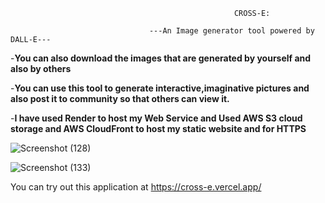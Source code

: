                                                       CROSS-E:

                                   ---An Image generator tool powered by DALL-E---

-**You can also download the images that are generated by yourself and also by others**

-**You can use this tool to generate interactive,imaginative pictures and also post it to community so that others can view it.**

-**I have used Render to host my Web Service and Used AWS S3 cloud storage and AWS CloudFront to host my static website and for HTTPS**

![Screenshot (128)](https://github.com/user-attachments/assets/d8d0441c-ced7-4e69-9ed9-1244d81e0162)

![Screenshot (133)](https://github.com/user-attachments/assets/5a05186b-c07b-4de3-8203-1203211c9b7a)


You can try out this application at https://cross-e.vercel.app/
